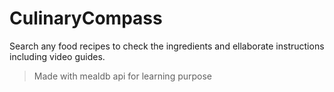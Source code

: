 # CulinaryCompass
Search any food recipes to check the ingredients and ellaborate instructions including video guides.

>Made with mealdb api for learning purpose
